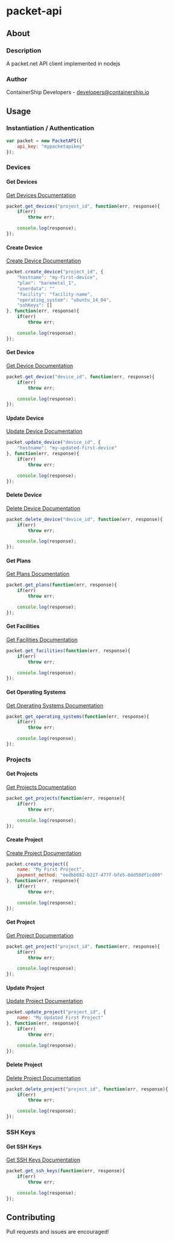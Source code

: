 # packet-api

## About

### Description
A packet.net API client implemented in nodejs

### Author
ContainerShip Developers - developers@containership.io

## Usage

### Instantiation / Authentication
```javascript
var packet = new PacketAPI({
    api_key: "mypacketapikey"
});
```

### Devices

#### Get Devices
[Get Devices Documentation](https://www.packet.net/resources/docs/#page:devices,header:devices-devices-get)
```javascript
packet.get_devices("project_id", function(err, response){
    if(err)
        throw err;

    console.log(response);
});
```

#### Create Device
[Create Device Documentation](https://www.packet.net/resources/docs/#page:devices,header:devices-devices-post)
```javascript
packet.create_device("project_id", {
    "hostname": "my-first-device",
    "plan": "baremetal_1",
    "userdata": ""
    "facility": "facility-name",
    "operating_system": "ubuntu_14_04",
    "sshKeys": []
}, function(err, response){
    if(err)
        throw err;

    console.log(response);
});
```

#### Get Device
[Get Device Documentation](https://www.packet.net/resources/docs/#page:devices,header:devices-device-get)
```javascript
packet.get_device("device_id", function(err, response){
    if(err)
        throw err;

    console.log(response);
});
```

#### Update Device
[Update Device Documentation](https://www.packet.net/resources/docs/#page:devices,header:devices-device-patch)
```javascript
packet.update_device("device_id", {
    "hostname": "my-updated-first-device"
}, function(err, response){
    if(err)
        throw err;

    console.log(response);
});
```

#### Delete Device
[Delete Device Documentation](https://www.packet.net/resources/docs/#page:devices,header:devices-device-delete)
```javascript
packet.delete_device("device_id", function(err, response){
    if(err)
        throw err;

    console.log(response);
});
```

#### Get Plans
[Get Plans Documentation](https://www.packet.net/resources/docs/#page:devices,header:devices-plans)
```javascript
packet.get_plans(function(err, response){
    if(err)
        throw err;

    console.log(response);
});
```

#### Get Facilities
[Get Facilities Documentation](https://www.packet.net/resources/docs/#page:devices,header:devices-locations)
```javascript
packet.get_facilities(function(err, response){
    if(err)
        throw err;

    console.log(response);
});
```

#### Get Operating Systems
[Get Operating Systems Documentation](https://www.packet.net/resources/docs/#page:devices,header:devices-operating-systems)
```javascript
packet.get_operating_systems(function(err, response){
    if(err)
        throw err;

    console.log(response);
});
```

### Projects

#### Get Projects
[Get Projects Documentation](https://www.packet.net/resources/docs/#page:devices,header:devices-projects-get)
```javascript
packet.get_projects(function(err, response){
    if(err)
        throw err;

    console.log(response);
});
```

#### Create Project
[Create Project Documentation](https://www.packet.net/resources/docs/#page:devices,header:devices-projects-post)
```javascript
packet.create_project({
    name: "My First Project",
    payment_method: "eedbb692-b217-477f-bfe5-8dd58df1cd09"
}, function(err, response){
    if(err)
        throw err;

    console.log(response);
});
```

#### Get Project
[Get Project Documentation](https://www.packet.net/resources/docs/#page:devices,header:devices-project-get)
```javascript
packet.get_project("project_id", function(err, response){
    if(err)
        throw err;

    console.log(response);
});
```

#### Update Project
[Update Project Documentation](https://www.packet.net/resources/docs/#page:devices,header:devices-project-patch)
```javascript
packet.update_project("project_id", {
    name: "My Updated First Project"
}, function(err, response){
    if(err)
        throw err;

    console.log(response);
});
```

#### Delete Project
[Delete Project Documentation](https://www.packet.net/resources/docs/#page:devices,header:devices-project-delete)
```javascript
packet.delete_project("project_id", function(err, response){
    if(err)
        throw err;

    console.log(response);
});
```

### SSH Keys

#### Get SSH Keys
[Get SSH Keys Documentation](https://www.packet.net/resources/docs/#page:devices,header:devices-ssh-keys-get)
```javascript
packet.get_ssh_keys(function(err, response){
    if(err)
        throw err;

    console.log(response);
});
```

## Contributing
Pull requests and issues are encouraged!
